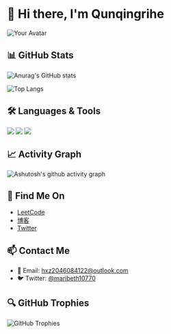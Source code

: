 # 👋 Hi there, I'm Qunqingrihe

![Your Avatar](https://github.com/qunqingrihe.png)

## 📊 GitHub Stats
![Anurag's GitHub stats](https://github-readme-stats.vercel.app/api?username=qunqingrihe&show_icons=true&theme=radical)

![Top Langs](https://github-readme-stats.vercel.app/api/top-langs/?username=qunqingrihe&layout=compact&theme=radical)

## 🛠️ Languages & Tools
<div>
  <img src="https://img.shields.io/badge/-HTML5-E34F26?style=flat-square&logo=html5&logoColor=white" />
  <img src="https://img.shields.io/badge/-CSS3-1572B6?style=flat-square&logo=css3&logoColor=white" />
  <img src="https://img.shields.io/badge/-JavaScript-orange?style=flat-square&logo=javascript&logoColor=white" />
  <!-- 您可以在这里添加更多徽章 -->
</div>

## 📈 Activity Graph
![Ashutosh's github activity graph](https://github-readme-activity-graph.vercel.app/graph?username=qunqingrihe&theme=react-dark)

## 🔗 Find Me On
- [LeetCode](https://leetcode.cn/u/qunqingrihe/)
- [博客](https://www.cnblogs.com/amicable)
- [Twitter](https://x.com/maribeth10770)

## 📫 Contact Me
- 📧 Email: [hxz2046084122@outlook.com](mailto:hxz2046084122@outlook.com)
- 🐦 Twitter: [@maribeth10770](https://x.com/maribeth10770)



## 🔍 GitHub Trophies
![GitHub Trophies](https://github-profile-trophy.vercel.app/?username=qunqingrihe&theme=radical)
